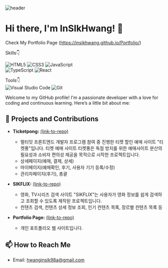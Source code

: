![header](https://capsule-render.vercel.app/api?type=waving&color=auto&height=300&section=header&text=INSIK's%20Github!&fontSize=90&animation=fadeIn)

# Hi there, I'm InSIkHwang! 👋

Check My Portfolio Page (https://insikhwang.github.io/Portfolio/)

Skills👇  
  
![HTML5](https://img.shields.io/badge/html5-%23E34F26.svg?style=for-the-badge&logo=html5&logoColor=white)
![CSS3](https://img.shields.io/badge/css3-%231572B6.svg?style=for-the-badge&logo=css3&logoColor=white)
![JavaScript](https://img.shields.io/badge/javascript-%23323330.svg?style=for-the-badge&logo=javascript&logoColor=%23F7DF1E)  
![TypeScript](https://img.shields.io/badge/typescript-%23007ACC.svg?style=for-the-badge&logo=typescript&logoColor=white)
![React](https://img.shields.io/badge/react-%2320232a.svg?style=for-the-badge&logo=react&logoColor=%2361DAFB)  

Tools👇  
![Visual Studio Code](https://img.shields.io/badge/Visual%20Studio%20Code-0078d7.svg?style=for-the-badge&logo=visual-studio-code&logoColor=white)
![Git](https://img.shields.io/badge/git-%23F05033.svg?style=for-the-badge&logo=git&logoColor=white)

Welcome to my GitHub profile! I'm a passionate developer with a love for coding and continuous learning. Here’s a little bit about me:

## 🔭 Projects and Contributions

- **Ticketpong:** [(link-to-repo)](https://github.com/Ticketpong)
  - 멀티잇 프론트엔드 개발자 프로그램 참여 중 진행한 티켓 할인 예매 사이트 "티켓퐁"입니다. 티켓 예매 사이트 티켓퐁은 독점 방지를 위한 예매사이트 분산의 필요성과 소비자 편의성 제공을 목적으로 시작한 프로젝트입니다.
  - 상세페이지(예매, 결제, 상세)
  - 마이페이지(예매확인, 후기, 사용자 기기 등록/수정)
  - 관리자페이지(후기), 총괄
    
- **SIKFLIX:** [(link-to-repo)](https://github.com/InSIkHwang/Sikflix)
  - 영화, TV시리즈 검색 사이트 "SIKFLIX"는 사용자가 영화 정보를 쉽게 검색하고 조회할 수 있도록 제작된 프로젝트입니다.
  - 컨텐츠 검색, 컨텐츠 상세 정보 조회, 인기 컨텐츠 목록, 장르별 컨텐츠 목록 등

- **Portfolio Page:** [(link-to-repo)](https://github.com/InSIkHwang/Portfolio)
  - 개인 포트폴리오 웹 사이트입니다.

## 📫 How to Reach Me

- Email: [hwanginsik98a@gmail.com](mailto:hwanginsik98a@gmail.com)

